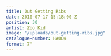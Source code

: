 ```yaml
---
title: Out Getting Ribs
date: 2010-07-17 15:18:00 Z
position: 30
artist: Zoo Kid
image: "/uploads/out-getting-ribs.jpg"
catalogue-number: HA004
format: 7"
---
```


